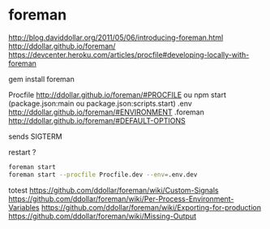 
foreman
=======
http://blog.daviddollar.org/2011/05/06/introducing-foreman.html
http://ddollar.github.io/foreman/
https://devcenter.heroku.com/articles/procfile#developing-locally-with-foreman

gem install foreman

Procfile       http://ddollar.github.io/foreman/#PROCFILE
   ou npm start (package.json:main ou package.json:scripts.start)
.env           http://ddollar.github.io/foreman/#ENVIRONMENT
.foreman       http://ddollar.github.io/foreman/#DEFAULT-OPTIONS

sends SIGTERM

restart ?

```bash
foreman start
foreman start --procfile Procfile.dev --env=.env.dev
```

totest
https://github.com/ddollar/foreman/wiki/Custom-Signals
https://github.com/ddollar/foreman/wiki/Per-Process-Environment-Variables
https://github.com/ddollar/foreman/wiki/Exporting-for-production
https://github.com/ddollar/foreman/wiki/Missing-Output
